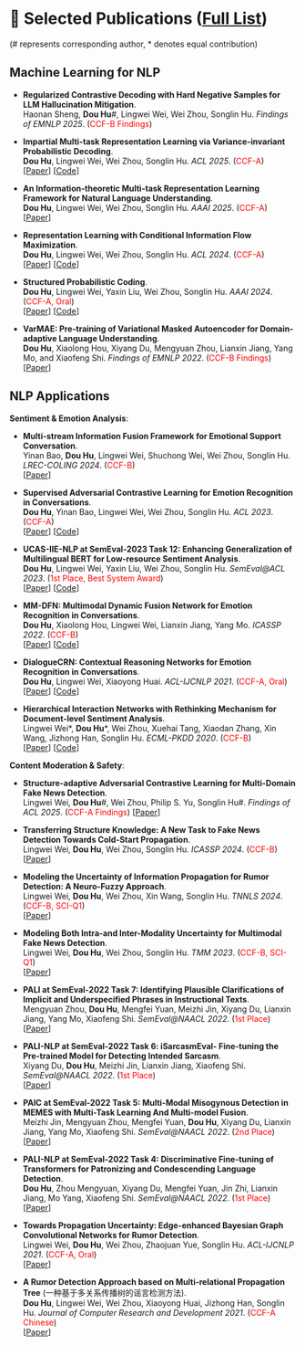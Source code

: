 # 📖 Selected Publications ([Full List](https://scholar.google.com/citations?user=cSUULYAAAAAJ))
(\# represents corresponding author, \* denotes equal contribution)
 
 
## Machine Learning for NLP


- **Regularized Contrastive Decoding with Hard Negative Samples for LLM Hallucination Mitigation**.  <br>
  Haonan Sheng, **Dou Hu**\#, Lingwei Wei, Wei Zhou, Songlin Hu. *Findings of EMNLP 2025*. (<font color="red">CCF-B Findings</font>) <br>
 

- **Impartial Multi-task Representation Learning via Variance-invariant Probabilistic Decoding**. <br>
**Dou Hu**, Lingwei Wei, Wei Zhou, Songlin Hu. *ACL 2025*. (<font color="red">CCF-A</font>) <br>
[[Paper](https://aclanthology.org/2025.acl-long.975/)] [[Code](https://github.com/zerohd4869/VIP-MTL)]


- **An Information-theoretic Multi-task Representation Learning Framework for Natural Language Understanding**. <br>
**Dou Hu**, Lingwei Wei, Wei Zhou, Songlin Hu. *AAAI 2025*. (<font color="red">CCF-A</font>) <br>
[[Paper](https://ojs.aaai.org/index.php/AAAI/article/view/33899)]


- **Representation Learning with Conditional Information Flow Maximization**. <br>
  **Dou Hu**, Lingwei Wei, Wei Zhou, Songlin Hu. *ACL 2024*. (<font color="red">CCF-A</font>) <br>
  [[Paper](https://aclanthology.org/2024.acl-long.759/)] [[Code](https://github.com/zerohd4869/CIFM)]
  

- **Structured Probabilistic Coding**. <br>
  **Dou Hu**, Lingwei Wei, Yaxin Liu, Wei Zhou, Songlin Hu. *AAAI 2024*. (<font color="red">CCF-A, Oral</font>) <br>
  [[Paper](https://ojs.aaai.org/index.php/AAAI/article/view/29142)] [[Code](https://github.com/zerohd4869/SPC)]


- **VarMAE: Pre-training of Variational Masked Autoencoder for Domain-adaptive Language Understanding**.  <br>
  **Dou Hu**, Xiaolong Hou, Xiyang Du, Mengyuan Zhou, Lianxin Jiang, Yang Mo, and Xiaofeng Shi. *Findings of EMNLP 2022*. (<font color="red">CCF-B Findings</font>) <br>
  [[Paper](https://aclanthology.org/2022.findings-emnlp.468/)]



## NLP Applications

**Sentiment & Emotion Analysis**:

- **Multi-stream Information Fusion Framework for Emotional Support Conversation**. \
  Yinan Bao, **Dou Hu**, Lingwei Wei, Shuchong Wei, Wei Zhou, Songlin Hu. *LREC-COLING 2024*. (<font color="red">CCF-B</font>) \
  [[Paper](https://aclanthology.org/2024.lrec-main.1046/)]

- **Supervised Adversarial Contrastive Learning for Emotion Recognition in Conversations**. \
  **Dou Hu**, Yinan Bao, Lingwei Wei, Wei Zhou, Songlin Hu. *ACL 2023*. (<font color="red">CCF-A</font>) \
  [[Paper](https://aclanthology.org/2023.acl-long.606/)] [[Code](https://github.com/zerohd4869/SACL)]

- **UCAS-IIE-NLP at SemEval-2023 Task 12: Enhancing Generalization of Multilingual BERT for Low-resource Sentiment Analysis**. \
  **Dou Hu**, Lingwei Wei, Yaxin Liu, Wei Zhou, Songlin Hu. *SemEval@ACL 2023*. (<font color="red">1st Place, Best System Award</font>) \
  [[Paper](https://aclanthology.org/2023.semeval-1.255/)] [[Code](https://github.com/zerohd4869/SACL/tree/main/SACL-XLMR)]

- **MM-DFN: Multimodal Dynamic Fusion Network for Emotion Recognition in Conversations**. \
  **Dou Hu**, Xiaolong Hou, Lingwei Wei, Lianxin Jiang, Yang Mo. *ICASSP 2022*. (<font color="red">CCF-B</font>) \
  [[Paper](https://arxiv.org/abs/2203.02385)] [[Code](https://github.com/zerohd4869/MM-DFN)]

- **DialogueCRN: Contextual Reasoning Networks for Emotion Recognition in Conversations**. \
  **Dou Hu**, Lingwei Wei, Xiaoyong Huai. *ACL-IJCNLP 2021*. (<font color="red">CCF-A, Oral</font>) \
  [[Paper](https://aclanthology.org/2021.acl-long.547/)] [[Code](https://github.com/zerohd4869/DialogueCRN)]

- **Hierarchical Interaction Networks with Rethinking Mechanism for Document-level Sentiment Analysis**. \
  Lingwei Wei\*, **Dou Hu**\*, Wei Zhou, Xuehai Tang, Xiaodan Zhang, Xin Wang, Jizhong Han, Songlin Hu. *ECML-PKDD 2020*. (<font color="red">CCF-B</font>) \
  [[Paper](https://arxiv.org/abs/2007.08445)] [[Code](https://github.com/zerohd4869/HIN-SR)]


**Content Moderation & Safety**:

- **Structure-adaptive Adversarial Contrastive Learning for Multi-Domain Fake News Detection**. \
  Lingwei Wei, **Dou Hu**\#, Wei Zhou, Philip S. Yu, Songlin Hu\#. *Findings of ACL 2025*. (<font color="red">CCF-A Findings</font>)
  [[Paper](https://aclanthology.org/2025.findings-acl.505/)]
 
- **Transferring Structure Knowledge: A New Task to Fake News Detection Towards Cold-Start Propagation**. \
  Lingwei Wei, **Dou Hu**, Wei Zhou, Songlin Hu. *ICASSP 2024*. (<font color="red">CCF-B</font>) \
  [[Paper](https://ieeexplore.ieee.org/abstract/document/10447588/)]

- **Modeling the Uncertainty of Information Propagation for Rumor Detection: A Neuro-Fuzzy Approach**. \
  Lingwei Wei, **Dou Hu**, Wei Zhou, Xin Wang, Songlin Hu. *TNNLS 2024*. (<font color="red">CCF-B, SCI-Q1</font>) \
  [[Paper](https://ieeexplore.ieee.org/document/9837882)]

- **Modeling Both Intra-and Inter-Modality Uncertainty for Multimodal Fake News Detection**.  \
  Lingwei Wei, **Dou Hu**, Wei Zhou, Songlin Hu. *TMM 2023*. (<font color="red">CCF-B, SCI-Q1</font>) \
  [[Paper](https://ieeexplore.ieee.org/document/10261246)]
  
- **PALI at SemEval-2022 Task 7: Identifying Plausible Clarifications of Implicit and Underspecified Phrases in Instructional Texts**. \
  Mengyuan Zhou, **Dou Hu**, Mengfei Yuan, Meizhi Jin, Xiyang Du, Lianxin Jiang, Yang Mo, Xiaofeng Shi. *SemEval@NAACL 2022*. (<font color="red">1st Place</font>) \
  [[Paper](https://aclanthology.org/2022.semeval-1.153/)] 

- **PALI-NLP at SemEval-2022 Task 6: iSarcasmEval- Fine-tuning the Pre-trained Model for Detecting Intended Sarcasm**. \
  Xiyang Du, **Dou Hu**, Meizhi Jin, Lianxin Jiang, Xiaofeng Shi. *SemEval@NAACL 2022*. (<font color="red">1st Place</font>) \
  [[Paper](https://aclanthology.org/2022.semeval-1.112/)] 

- **PAIC at SemEval-2022 Task 5: Multi-Modal Misogynous Detection in MEMES with Multi-Task Learning And Multi-model Fusion**. \
  Meizhi Jin, Mengyuan Zhou, Mengfei Yuan, **Dou Hu**, Xiyang Du, Lianxin Jiang, Yang Mo, Xiaofeng Shi. *SemEval@NAACL 2022*. (<font color="red">2nd Place</font>) \
  [[Paper](https://aclanthology.org/2022.semeval-1.76/)]
  
- **PALI-NLP at SemEval-2022 Task 4: Discriminative Fine-tuning of Transformers for Patronizing and Condescending Language Detection**. \
  **Dou Hu**, Zhou Mengyuan, Xiyang Du, Mengfei Yuan, Jin Zhi, Lianxin Jiang, Mo Yang, Xiaofeng Shi. *SemEval@NAACL 2022*. (<font color="red">1st Place</font>) \
  [[Paper](https://aclanthology.org/2022.semeval-1.43/)]

- **Towards Propagation Uncertainty: Edge-enhanced Bayesian Graph Convolutional Networks for Rumor Detection**. \
  Lingwei Wei, **Dou Hu**, Wei Zhou, Zhaojuan Yue, Songlin Hu. *ACL-IJCNLP 2021*. (<font color="red">CCF-A, Oral</font>) \
  [[Paper](https://aclanthology.org/2021.acl-long.297/)] 

- **A Rumor Detection Approach based on Multi-relational Propagation Tree** (一种基于多关系传播树的谣言检测方法). \
  **Dou Hu**, Lingwei Wei, Wei Zhou, Xiaoyong Huai, Jizhong Han, Songlin Hu. *Journal of Computer Research and Development 2021*. (<font color="red">CCF-A Chinese</font>) \
  [[Paper](https://crad.ict.ac.cn/cn/article/doi/10.7544/issn1000-1239.2021.20200810)] 

  

  